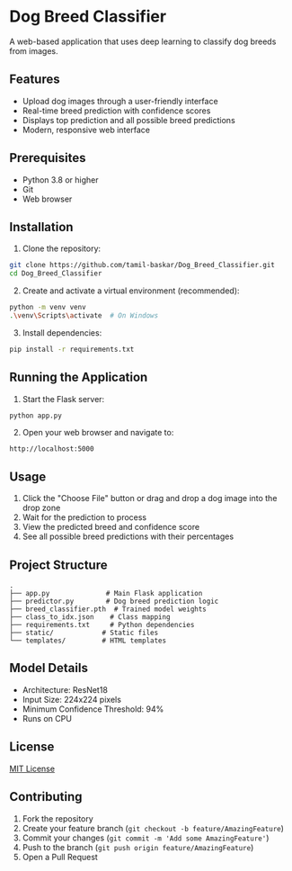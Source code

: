 # Dog Breed Classifier

A web-based application that uses deep learning to classify dog breeds from images.

## Features

- Upload dog images through a user-friendly interface
- Real-time breed prediction with confidence scores
- Displays top prediction and all possible breed predictions
- Modern, responsive web interface

## Prerequisites

- Python 3.8 or higher
- Git
- Web browser

## Installation

1. Clone the repository:
```bash
git clone https://github.com/tamil-baskar/Dog_Breed_Classifier.git
cd Dog_Breed_Classifier
```

2. Create and activate a virtual environment (recommended):
```bash
python -m venv venv
.\venv\Scripts\activate  # On Windows
```

3. Install dependencies:
```bash
pip install -r requirements.txt
```

## Running the Application

1. Start the Flask server:
```bash
python app.py
```

2. Open your web browser and navigate to:
```
http://localhost:5000
```

## Usage

1. Click the "Choose File" button or drag and drop a dog image into the drop zone
2. Wait for the prediction to process
3. View the predicted breed and confidence score
4. See all possible breed predictions with their percentages

## Project Structure

```
.
├── app.py              # Main Flask application
├── predictor.py        # Dog breed prediction logic
├── breed_classifier.pth  # Trained model weights
├── class_to_idx.json    # Class mapping
├── requirements.txt     # Python dependencies
├── static/            # Static files
└── templates/         # HTML templates
```

## Model Details

- Architecture: ResNet18
- Input Size: 224x224 pixels
- Minimum Confidence Threshold: 94%
- Runs on CPU

## License

[MIT License](LICENSE)

## Contributing

1. Fork the repository
2. Create your feature branch (`git checkout -b feature/AmazingFeature`)
3. Commit your changes (`git commit -m 'Add some AmazingFeature'`)
4. Push to the branch (`git push origin feature/AmazingFeature`)
5. Open a Pull Request
